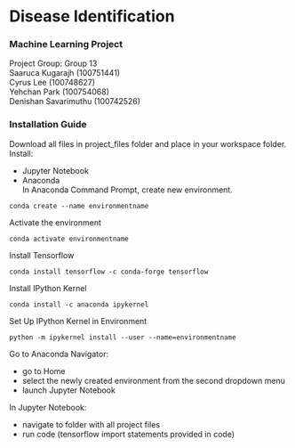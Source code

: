 # Disease Identification
### Machine Learning Project
Project Group: Group 13<br />
Saaruca Kugarajh (100751441)<br />
Cyrus Lee (100748627)<br />
Yehchan Park (100754068)<br />
Denishan Savarimuthu (100742526)<br />
### Installation Guide
Download all files in project_files folder and place in your workspace folder.
Install:
- Jupyter Notebook
- Anaconda<br />
In Anaconda Command Prompt, create new environment.
```
conda create --name environmentname
```
Activate the environment
```
conda activate environmentname 
```
Install Tensorflow
```
conda install tensorflow -c conda-forge tensorflow
```
Install IPython Kernel
```
conda install -c anaconda ipykernel
```
Set Up IPython Kernel in Environment
```
python -m ipykernel install --user --name=environmentname
```
Go to Anaconda Navigator:
- go to Home
- select the newly created environment from the second dropdown menu
- launch Jupyter Notebook<br />

In Jupyter Notebook:
- navigate to folder with all project files
- run code (tensorflow import statements provided in code)

